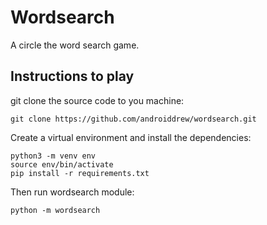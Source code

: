 # Wordsearch

A circle the word search game.

## Instructions to play

git clone the source code to you machine:

```
git clone https://github.com/androiddrew/wordsearch.git
```

Create a virtual environment and install the dependencies:

```
python3 -m venv env
source env/bin/activate
pip install -r requirements.txt
```

Then run wordsearch module:

```
python -m wordsearch
```